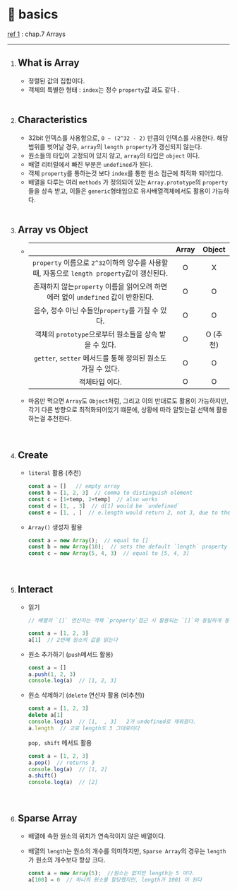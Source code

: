 # 🌽 basics

[ref 1](https://www.oreilly.com/library/view/javascript-the-definitive/9781449393854/) : chap.7 Arrays

___

1. ## What is Array

   - 정렬된 값의 집합이다.
   - 객체의 특별한 형태 : `index`는 정수 `property`값 과도 같다 .

   <br>

2. ## Characteristics

   - 32bit 인덱스를 사용함으로, `0 ~ (2^32 - 2)` 만큼의 인덱스를 사용한다.
     해당 범위를 벗어날 경우, `array`의 `length property`가 갱신되지 않는다.
   - 원소들의 타입이 고정되어 있지 않고, `array`의 타입은 `object` 이다.
   - 배열 리터럴에서 빠진 부분은 `undefined`가 된다.
   - 객체 `property`를 통하는것 보다 `index`를 통한 원소 접근에 최적화 되어있다.
   - 배열을 다루는 여러 `methods` 가 정의되어 있는 `Array.prototype`의 `property`들을 상속 받고,
     이들은 `generic`형태임으로 유사배열객체에서도 활용이 가능하다.

   <br>

3. ## Array vs Object

   - |                                                              | Array |  Object  |
     | :----------------------------------------------------------: | :---: | :------: |
     | `property` 이름으로 `2^32`이하의 양수를 사용할 때, 자동으로 `length property`값이 갱신된다. |   O   |    X     |
     | 존재하지 않는`property` 이름을 읽어오려 하면 에러 없이 `undefined` 값이 반환된다. |   O   |    O     |
     |       음수, 정수 아닌 수들인`property`를 가질 수 있다.       |   O   |    O     |
     |    객체의 `prototype`으로부터 원소들을 상속 받을 수 있다.    |   O   | O (추천) |
     | `getter`, `setter` 메서드를 통해 정의된 원소도 가질 수 있다. |   O   |    O     |
     |                        객체타입 이다.                        |   O   |    O     |

   - 마음만 먹으면 `Array`도 `Object`처럼, 그리고 이의 반대로도 활용이 가능하지만, 
     각기 다른 방향으로 최적화되어있기 떄문에, 상황에 따라 알맞는걸 선택해 활용하는걸 추천한다.

   <br>

4. ## Create

   - `literal` 활용 (추천)

     ```javascript
     const a = []	// empty array
     const b = [1, 2, 3]  // comma to distinguish element
     const c = [1+temp, 2+temp]  // also works
     const d = [1, , 3]  // d[1] would be `undefined`
     const e = [1, , ]  // e.length would return 2, not 3, due to the literal rule
     ```

   - `Array()` 생성자 활용

     ```javascript
     const a = new Array();  // equal to []
     const b = new Array(10);  // sets the default `length` property of the Array to 10
     const c = new Array(5, 4, 3)  // equal to [5, 4, 3]
     ```

   <br>

5. ## Interact

   - 읽기

     ```javascript
     // 배열의 `[]` 연산자는 객체 `property`접근 시 활용되는 `[]`와 동일하게 동작한다.
     
     const a = [1, 2, 3]
     a[1]  // 2번째 원소의 값을 읽는다
     ```

   - 원소 추가하기 (`push`메서드 활용)

     ```javascript
     const a = []
     a.push(1, 2, 3)
     console.log(a)  // [1, 2, 3]
     ```

   - 원소 삭제하기 (`delete` 연산자 활용 (비추천))

     ```javascript
     const a = [1, 2, 3]
     delete a[1]
     console.log(a)  // [1,  , 3]   2가 undefined로 채워졌다.
     a.length  // 고로 length도 3 그대로이다
     ```

     `pop, shift` 메서드 활용

     ```javascript
     const a = [1, 2, 3]
     a.pop()  // returns 3
     console.log(a)  // [1, 2]
     a.shift()
     console.log(a)  // [2]
     ```

   <br>

6. ## Sparse Array

   - 배열에 속한 원소의 위치가 연속적이지 않은 배열이다.

   - 배열의 `length`는 원소의 개수를 의미하지만,
     `Sparse Array`의 경우는 `length`가 원소의 개수보다 항상 크다.

     ```javascript
     const a = new Array(5);  //원소는 없지만 length는 5 이다.
     a[100] = 0  // 하나의 원소를 할당했지만, length가 1001 이 된다
     ```

      